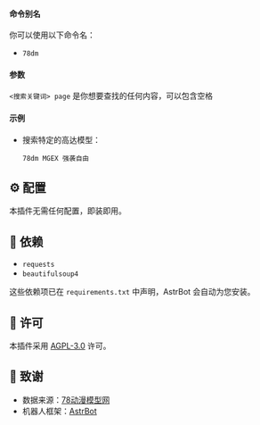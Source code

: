 
#### 命令别名

你可以使用以下命令名：

- `78dm`

#### 参数

`<搜索关键词> page` 是你想要查找的任何内容，可以包含空格

#### 示例

-   搜索特定的高达模型：
    ```
    78dm MGEX 强袭自由 
    ```

## ⚙️ 配置

本插件无需任何配置，即装即用。

## 🧩 依赖

- `requests`
- `beautifulsoup4`

这些依赖项已在 `requirements.txt` 中声明，AstrBot 会自动为您安装。

## 📄 许可

本插件采用 [AGPL-3.0](LICENSE) 许可。

## 🙏 致谢

-   数据来源：[78动漫模型网](https://www.78dm.net/)
-   机器人框架：[AstrBot](https://docs.astrbot.app/)
